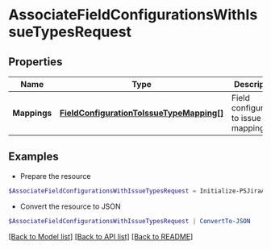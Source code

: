 # AssociateFieldConfigurationsWithIssueTypesRequest
## Properties

Name | Type | Description | Notes
------------ | ------------- | ------------- | -------------
**Mappings** | [**FieldConfigurationToIssueTypeMapping[]**](FieldConfigurationToIssueTypeMapping.md) | Field configuration to issue type mappings. | 

## Examples

- Prepare the resource
```powershell
$AssociateFieldConfigurationsWithIssueTypesRequest = Initialize-PSJiraAssociateFieldConfigurationsWithIssueTypesRequest  -Mappings null
```

- Convert the resource to JSON
```powershell
$AssociateFieldConfigurationsWithIssueTypesRequest | ConvertTo-JSON
```

[[Back to Model list]](../README.md#documentation-for-models) [[Back to API list]](../README.md#documentation-for-api-endpoints) [[Back to README]](../README.md)

